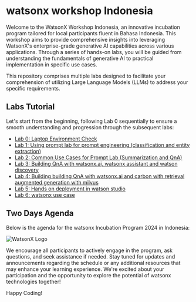 # watsonx workshop Indonesia
Welcome to the WatsonX Workshop Indonesia, an innovative incubation program tailored for local participants fluent in Bahasa Indonesia. This workshop aims to provide comprehensive insights into leveraging WatsonX's enterprise-grade generative AI capabilities across various applications. Through a series of hands-on labs, you will be guided from understanding the fundamentals of generative AI to practical implementation in specific use cases.

This repository comprises multiple labs designed to facilitate your comprehension of utilizing Large Language Models (LLMs) to address your specific requirements.

## Labs Tutorial
Let's start from the beginning, following Lab 0 sequentially to ensure a smooth understanding and progression through the subsequent labs:

- [Lab 0: Laptop Environment Check](https://github.com/Client-Engineering-Indonesia/watsonx-incubation-2/blob/main/Lab%200%20-%20Laptop%20Environment%20Check/README.md)
- [Lab 1: Using prompt lab for prompt engineering​  (classification and entity extraction)](https://github.com/Client-Engineering-Indonesia/watsonx-incubation-2/blob/main/Lab%201%3A%20Using%20prompt%20lab%20for%20prompt%20engineering%E2%80%8B%20%20(classification%20and%20entity%20extraction)/README.md)
- [Lab 2: Common Use Cases for Prompt Lab​  (Summarization and QnA)](https://github.com/Client-Engineering-Indonesia/watsonx-incubation-2/blob/main/Lab%202%3A%20Common%20Use%20Cases%20for%20Prompt%20Lab%E2%80%8B%20%20(Summarization%20and%20QnA)/readme.md)
- [Lab 3: Building QnA with watsonx.ai, watsonx assistant and watson discovery](https://github.com/Client-Engineering-Indonesia/watsonx-incubation-2/blob/main/Lab%203%3A%20Building%20QnA%20with%20watsonx.ai%2C%20watsonx%20assistant%20and%20watson%20discovery/setup.md)
- [Lab 4: Building building QnA with watsonx.ai and carbon with retrieval augmented generation with milvus](https://github.com/Client-Engineering-Indonesia/watsonx-incubation-2/blob/main/Lab%204%3A%20Building%20building%20QnA%20with%20watsonx.ai%20and%20carbon%20with%20retrieval%20augmented%20generation%20with%20milvus/README.md)
- [Lab 5: Hands on deployment in watson studio](https://github.com/Client-Engineering-Indonesia/watsonx-incubation-2/blob/main/Lab%205%3A%20Hands%20on%20deployment%20in%20watson%20studio/readme.md)
- [Lab 6: watsonx use case](https://github.com/Client-Engineering-Indonesia/watsonx-incubation-2/blob/main/Lab%206%3A%20watsonx%20use%20case/readme.md)

## Two Days Agenda
Below is the agenda for the watsonx Incubation Program 2024 in Indonesia:

![WatsonX Logo](https://github.com/Client-Engineering-Indonesia/watsonx-incubation-2/assets/20800128/63336c16-1629-4391-be55-1ab58a234963)

We encourage all participants to actively engage in the program, ask questions, and seek assistance if needed. Stay tuned for updates and announcements regarding the schedule or any additional resources that may enhance your learning experience. We're excited about your participation and the opportunity to explore the potential of watsonx technologies together!

Happy Coding!
